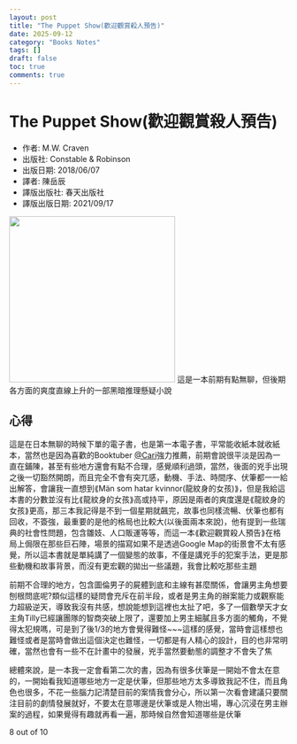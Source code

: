 ```yaml
---
layout: post
title: "The Puppet Show(歡迎觀賞殺人預告)"
date: 2025-09-12
category: "Books Notes"
tags: []
draft: false
toc: true
comments: true
---
```


# The Puppet Show(歡迎觀賞殺人預告)
* 作者: M.W. Craven
* 出版社: Constable & Robinson
* 出版日期: 2018/06/07
* 譯者: 陳岳辰
* 譯版出版社: 春天出版社
* 譯版出版日期: 2021/09/17

<img src="/assets/posts/" alt="" width="300">
這是一本前期有點無聊，但後期各方面的爽度直線上升的一部黑暗推理懸疑小說
<!-- more -->

## 心得
這是在日本無聊的時候下單的電子書，也是第一本電子書，平常能收紙本就收紙本，當然也是因為喜歡的Booktuber [@Cari](https://www.instagram.com/cari_me_around/)強力推薦，前期會說很平淡是因為一直在鋪陳，甚至有些地方還會有點不合理，感覺順利過頭，當然，後面的兇手出現之後一切豁然開朗，而且完全不會有突兀感，動機、手法、時間序、伏筆都一一給出解答，會讓我一直想到⟪Män som hatar kvinnor(龍紋身的女孩)⟫，但是我給這本書的分數並沒有比⟪龍紋身的女孩⟫高或持平，原因是兩者的爽度還是⟪龍紋身的女孩⟫更高，那三本我記得是不到一個星期就飆完，故事也同樣流暢、伏筆也都有回收，不簽強，最重要的是他的格局也比較大(以後面兩本來說)，他有提到一些瑞典的社會性問題，包含雛妓、人口販運等等，而這一本⟪歡迎觀賞殺人預告⟫在格局上侷限在那些巨石陣，場景的描寫如果不是透過Google Map的街景會不太有感覺，所以這本書就是單純講了一個變態的故事，不僅是講兇手的犯案手法，更是那些動機和故事背景，而沒有更宏觀的拋出一些議題，我會比較吃那些主題

前期不合理的地方，包含圖倫男子的屍體到底和主線有甚麼關係，會讓男主角想要刨根問底呢?類似這樣的疑問會充斥在前半段，或者是男主角的辦案能力或觀察能力超級逆天，導致我沒有共感，想說能想到這裡也太扯了吧，多了一個數學天才女主角Tilly已經讓團隊的智商突破上限了，還要加上男主細膩且多方面的觸角，不覺得太犯規嗎，可是到了後1/3的地方會覺得難怪~~~這樣的感覺，當時會這樣想也難怪或者是當時會做出這個決定也難怪，一切都是有人精心的設計，目的也非常明確，當然也會有一些不在計畫中的發展，兇手當然要動態的調整才不會失了焦

總體來說，是一本我一定會看第二次的書，因為有很多伏筆是一開始不會太在意的，一開始看我知道哪些地方一定是伏筆，但那些地方太多導致我記不住，而且角色也很多，不花一些腦力記清楚目前的案情我會分心，所以第一次看會建議只要關注目前的劇情發展就好，不要太在意哪邊是伏筆或是人物出場，專心沉浸在男主辦案的過程，如果覺得有趣就再看一遍，那時候自然會知道哪些是伏筆

8 out of 10